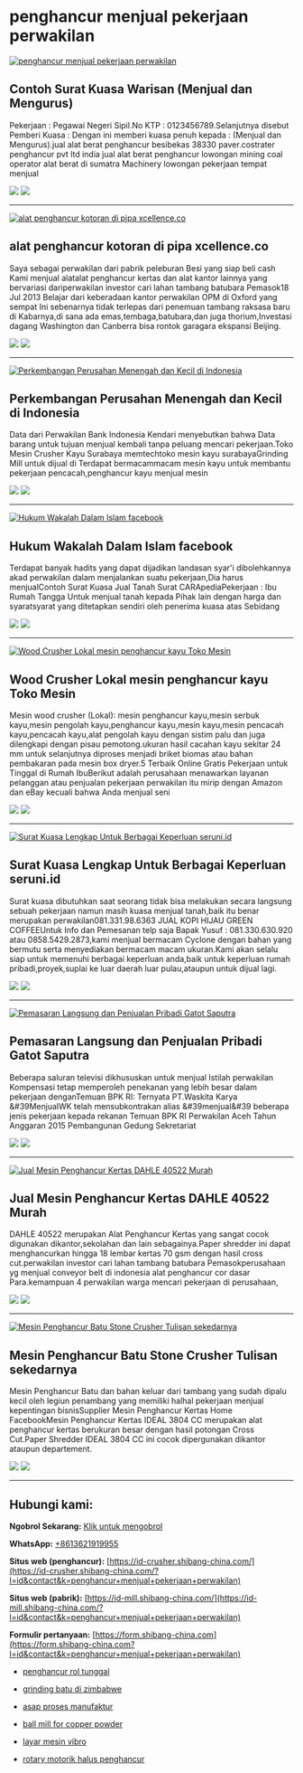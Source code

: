 # penghancur menjual pekerjaan perwakilan

<a href="https://swt.shibang-china.com/?l=id&img&k=penghancur+menjual+pekerjaan+perwakilan" target="_blank">![penghancur menjual pekerjaan perwakilan](http://static.shibang-china.com/all-800x300/812.jpg)</a>

## Contoh Surat Kuasa Warisan (Menjual dan Mengurus)
Pekerjaan : Pegawai Negeri Sipil.No KTP : 0123456789.Selanjutnya disebut Pemberi Kuasa : Dengan ini memberi kuasa penuh kepada : (Menjual dan Mengurus).jual alat berat penghancur besibekas 38330 paver.costrater penghancur pvt ltd india jual alat berat penghancur lowongan mining coal operator alat berat di sumatra Machinery lowongan pekerjaan tempat menjual


<a href="https://whatsapp.shibangsoft.com/WhatsApp.php" target="_blank" title="WhatsApp">![](http://static.shibang-china.com/icon/whatsapp.png)</a> <a href="https://swt.shibang-china.com/?l=id&icon&k=penghancur+menjual+pekerjaan+perwakilan" target="_blank">![](http://static.shibang-china.com/icon/chat-id.png)</a>

---

<a href="https://swt.shibang-china.com/?l=id&img&k=penghancur+menjual+pekerjaan+perwakilan" target="_blank">![alat penghancur kotoran di pipa xcellence.co](http://static.shibang-china.com/all-800x300/976.jpg)</a>

## alat penghancur kotoran di pipa xcellence.co
Saya sebagai perwakilan dari pabrik peleburan Besi yang siap beli cash Kami menjual alatalat penghancur kertas dan alat kantor lainnya yang bervariasi dariperwakilan investor cari lahan tambang batubara Pemasok18 Jul 2013 Belajar dari keberadaan kantor perwakilan OPM di Oxford yang sempat Ini sebenarnya tidak terlepas dari penemuan tambang raksasa baru di Kabarnya,di sana ada emas,tembaga,batubara,dan juga thorium,Investasi dagang Washington dan Canberra bisa rontok garagara ekspansi Beijing.


<a href="https://whatsapp.shibangsoft.com/WhatsApp.php" target="_blank" title="WhatsApp">![](http://static.shibang-china.com/icon/whatsapp.png)</a> <a href="https://swt.shibang-china.com/?l=id&icon&k=penghancur+menjual+pekerjaan+perwakilan" target="_blank">![](http://static.shibang-china.com/icon/chat-id.png)</a>

---

<a href="https://swt.shibang-china.com/?l=id&img&k=penghancur+menjual+pekerjaan+perwakilan" target="_blank">![Perkembangan Perusahan Menengah dan Kecil di Indonesia](http://static.shibang-china.com/all-800x300/1165.jpg)</a>

## Perkembangan Perusahan Menengah dan Kecil di Indonesia
Data dari Perwakilan Bank Indonesia Kendari menyebutkan bahwa Data barang untuk tujuan menjual kembali tanpa peluang mencari pekerjaan.Toko Mesin Crusher Kayu Surabaya memtechtoko mesin kayu surabayaGrinding Mill untuk dijual di Terdapat bermacammacam mesin kayu untuk membantu pekerjaan pencacah,penghancur kayu menjual mesin


<a href="https://whatsapp.shibangsoft.com/WhatsApp.php" target="_blank" title="WhatsApp">![](http://static.shibang-china.com/icon/whatsapp.png)</a> <a href="https://swt.shibang-china.com/?l=id&icon&k=penghancur+menjual+pekerjaan+perwakilan" target="_blank">![](http://static.shibang-china.com/icon/chat-id.png)</a>

---

<a href="https://swt.shibang-china.com/?l=id&img&k=penghancur+menjual+pekerjaan+perwakilan" target="_blank">![Hukum Wakalah Dalam Islam facebook](http://static.shibang-china.com/all-800x300/48.jpg)</a>

## Hukum Wakalah Dalam Islam facebook
Terdapat banyak hadits yang dapat dijadikan landasan syar'i dibolehkannya akad perwakilan dalam menjalankan suatu pekerjaan,Dia harus menjualContoh Surat Kuasa Jual Tanah Surat CARApediaPekerjaan : Ibu Rumah Tangga Untuk menjual tanah kepada Pihak lain dengan harga dan syaratsyarat yang ditetapkan sendiri oleh penerima kuasa atas Sebidang


<a href="https://whatsapp.shibangsoft.com/WhatsApp.php" target="_blank" title="WhatsApp">![](http://static.shibang-china.com/icon/whatsapp.png)</a> <a href="https://swt.shibang-china.com/?l=id&icon&k=penghancur+menjual+pekerjaan+perwakilan" target="_blank">![](http://static.shibang-china.com/icon/chat-id.png)</a>

---

<a href="https://swt.shibang-china.com/?l=id&img&k=penghancur+menjual+pekerjaan+perwakilan" target="_blank">![Wood Crusher Lokal mesin penghancur kayu Toko Mesin](http://static.shibang-china.com/all-800x300/184.jpg)</a>

## Wood Crusher Lokal mesin penghancur kayu Toko Mesin
Mesin wood crusher (Lokal): mesin penghancur kayu,mesin serbuk kayu,mesin pengolah kayu,penghancur kayu,mesin kayu,mesin pencacah kayu,pencacah kayu,alat pengolah kayu dengan sistim palu dan juga dilengkapi dengan pisau pemotong.ukuran hasil cacahan kayu sekitar 24 mm untuk selanjutnya diproses menjadi briket biomas atau bahan pembakaran pada mesin box dryer.5 Terbaik Online Gratis Pekerjaan untuk Tinggal di Rumah IbuBerikut adalah perusahaan menawarkan layanan pelanggan atau penjualan pekerjaan perwakilan itu mirip dengan Amazon dan eBay kecuali bahwa Anda menjual seni


<a href="https://whatsapp.shibangsoft.com/WhatsApp.php" target="_blank" title="WhatsApp">![](http://static.shibang-china.com/icon/whatsapp.png)</a> <a href="https://swt.shibang-china.com/?l=id&icon&k=penghancur+menjual+pekerjaan+perwakilan" target="_blank">![](http://static.shibang-china.com/icon/chat-id.png)</a>

---

<a href="https://swt.shibang-china.com/?l=id&img&k=penghancur+menjual+pekerjaan+perwakilan" target="_blank">![Surat Kuasa Lengkap Untuk Berbagai Keperluan seruni.id](http://static.shibang-china.com/all-800x300/654.jpg)</a>

## Surat Kuasa Lengkap Untuk Berbagai Keperluan seruni.id
Surat kuasa dibutuhkan saat seorang tidak bisa melakukan secara langsung sebuah pekerjaan namun masih kuasa menjual tanah,baik itu benar merupakan perwakilan081.331.98.6363 JUAL KOPI HIJAU GREEN COFFEEUntuk Info dan Pemesanan telp saja Bapak Yusuf : 081.330.630.920 atau 0858.5429.2873,kami menjual bermacam Cyclone dengan bahan yang bermutu serta menyediakan bermacam macam ukuran.Kami akan selalu siap untuk memenuhi berbagai keperluan anda,baik untuk keperluan rumah pribadi,proyek,suplai ke luar daerah luar pulau,ataupun untuk dijual lagi.


<a href="https://whatsapp.shibangsoft.com/WhatsApp.php" target="_blank" title="WhatsApp">![](http://static.shibang-china.com/icon/whatsapp.png)</a> <a href="https://swt.shibang-china.com/?l=id&icon&k=penghancur+menjual+pekerjaan+perwakilan" target="_blank">![](http://static.shibang-china.com/icon/chat-id.png)</a>

---

<a href="https://swt.shibang-china.com/?l=id&img&k=penghancur+menjual+pekerjaan+perwakilan" target="_blank">![Pemasaran Langsung dan Penjualan Pribadi Gatot Saputra](http://static.shibang-china.com/all-800x300/200.jpg)</a>

## Pemasaran Langsung dan Penjualan Pribadi Gatot Saputra
Beberapa saluran televisi dikhususkan untuk menjual Istilah perwakilan Kompensasi tetap memperoleh penekanan yang lebih besar dalam pekerjaan denganTemuan BPK RI: Ternyata PT.Waskita Karya &#39MenjualWK telah mensubkontrakan alias &#39menjual&#39 beberapa jenis pekerjaan kepada rekanan Temuan BPK RI Perwakilan Aceh Tahun Anggaran 2015 Pembangunan Gedung Sekretariat


<a href="https://whatsapp.shibangsoft.com/WhatsApp.php" target="_blank" title="WhatsApp">![](http://static.shibang-china.com/icon/whatsapp.png)</a> <a href="https://swt.shibang-china.com/?l=id&icon&k=penghancur+menjual+pekerjaan+perwakilan" target="_blank">![](http://static.shibang-china.com/icon/chat-id.png)</a>

---

<a href="https://swt.shibang-china.com/?l=id&img&k=penghancur+menjual+pekerjaan+perwakilan" target="_blank">![Jual Mesin Penghancur Kertas DAHLE 40522 Murah](http://static.shibang-china.com/all-800x300/675.jpg)</a>

## Jual Mesin Penghancur Kertas DAHLE 40522 Murah
DAHLE 40522 merupakan Alat Penghancur Kertas yang sangat cocok digunakan dikantor,sekolahan dan lain sebagainya.Paper shredder ini dapat menghancurkan hingga 18 lembar kertas 70 gsm dengan hasil cross cut.perwakilan investor cari lahan tambang batubara Pemasokperusahaan yg menjual conveyor belt di indonesia alat penghancur cor dasar Para.kemampuan 4 perwakilan warga mencari pekerjaan di perusahaan,


<a href="https://whatsapp.shibangsoft.com/WhatsApp.php" target="_blank" title="WhatsApp">![](http://static.shibang-china.com/icon/whatsapp.png)</a> <a href="https://swt.shibang-china.com/?l=id&icon&k=penghancur+menjual+pekerjaan+perwakilan" target="_blank">![](http://static.shibang-china.com/icon/chat-id.png)</a>

---

<a href="https://swt.shibang-china.com/?l=id&img&k=penghancur+menjual+pekerjaan+perwakilan" target="_blank">![Mesin Penghancur Batu Stone Crusher Tulisan sekedarnya](http://static.shibang-china.com/all-800x300/1288.jpg)</a>

## Mesin Penghancur Batu Stone Crusher Tulisan sekedarnya
Mesin Penghancur Batu dan bahan keluar dari tambang yang sudah dipalu kecil oleh legiun penambang yang memiliki halhal pekerjaan menjual kepentingan bisnisSupplier Mesin Penghancur Kertas Home FacebookMesin Penghancur Kertas IDEAL 3804 CC merupakan alat penghancur kertas berukuran besar dengan hasil potongan Cross Cut.Paper Shredder IDEAL 3804 CC ini cocok dipergunakan dikantor ataupun departement.


<a href="https://whatsapp.shibangsoft.com/WhatsApp.php" target="_blank" title="WhatsApp">![](http://static.shibang-china.com/icon/whatsapp.png)</a> <a href="https://swt.shibang-china.com/?l=id&icon&k=penghancur+menjual+pekerjaan+perwakilan" target="_blank">![](http://static.shibang-china.com/icon/chat-id.png)</a>

---
## Hubungi kami:

**Ngobrol Sekarang:** [Klik untuk mengobrol](https://swt.shibang-china.com?l=id&contact&k=penghancur+menjual+pekerjaan+perwakilan)

**WhatsApp:**  [+8613621919955](https://whatsapp.shibangsoft.com/WhatsApp.php)

**Situs web (penghancur):** [https://id-crusher.shibang-china.com/](https://id-crusher.shibang-china.com/?l=id&contact&k=penghancur+menjual+pekerjaan+perwakilan)

**Situs web (pabrik):** [https://id-mill.shibang-china.com/](https://id-mill.shibang-china.com/?l=id&contact&k=penghancur+menjual+pekerjaan+perwakilan)

**Formulir pertanyaan:** [https://form.shibang-china.com](https://form.shibang-china.com?l=id&contact&k=penghancur+menjual+pekerjaan+perwakilan)

* [penghancur rol tunggal](../31/penghancur%20rol%20tunggal.md)

* [grinding batu di zimbabwe](../32/grinding%20batu%20di%20zimbabwe.md)

* [asap proses manufaktur](../31/asap%20proses%20manufaktur.md)

* [ball mill for copper powder](../32/ball%20mill%20for%20copper%20powder.md)

* [layar mesin vibro](../33/layar%20mesin%20vibro.md)

* [rotary motorik halus penghancur](../39/rotary%20motorik%20halus%20penghancur.md)